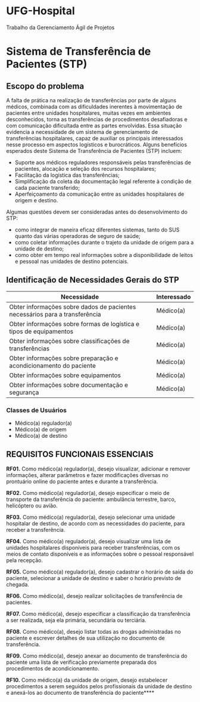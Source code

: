 ﻿# UFG-Hospital
Trabalho da Gerenciamento Ágil de Projetos
# Sistema de Transferência de Pacientes (STP)
## Escopo do problema
A falta de prática na realização de transferências por parte de alguns médicos, combinada com as dificuldades inerentes à movimentação de pacientes entre unidades hospitalares, muitas vezes em ambientes desconhecidos, torna as transferências de procedimentos desafiadoras e com comunicação dificultada entre as partes envolvidas. Essa situação evidencia a necessidade de um sistema de gerenciamento de transferências hospitalares, capaz de auxiliar os principais
interessados nesse processo em aspectos logísticos e burocráticos. Alguns benefícios esperados
deste Sistema de Transferência de Pacientes (STP) incluem:
- Suporte aos médicos reguladores responsáveis pelas transferências de pacientes, alocação e seleção dos recursos hospitalares;
- Facilitação da logística das transferências;
- Simplificação da coleta da documentação legal referente à condição de cada paciente transferido;
- Aperfeiçoamento da comunicação entre as unidades hospitalares de origem e destino.

Algumas questões devem ser consideradas antes do desenvolvimento do STP:
- como integrar de maneira eficaz diferentes sistemas, tanto do SUS quanto das várias operadoras de seguro de saúde;
- como coletar informações durante o trajeto da unidade de origem para a unidade de destino;
- como obter em tempo real informações sobre a disponibilidade de leitos e pessoal nas unidades
de destino potenciais.

## Identificação de Necessidades Gerais do STP
|  Necessidade  | Interessado |
| ------------- | ------------- |
| Obter informações sobre dados de pacientes necessários para a transferência | Médico(a) |
| Obter informações sobre formas de logística e tipos de equipamentos | Médico(a) |
| Obter informações sobre classificações de transferências | Médico(a) |
| Obter informações sobre preparação e acondicionamento do paciente | Médico(a) |
| Obter informações sobre equipamentos | Médico(a) |
| Obter informações sobre documentação e segurança | Médico(a) |

### Classes de Usuários
 - Médico(a) regulador(a)
 - Médico(a) de origem
 - Médico(a) de destino

## REQUISITOS FUNCIONAIS ESSENCIAIS

**RF01.** Como médico(a) regulador(a), desejo visualizar, adicionar e remover informações, alterar parâmetros e fazer modificações diversas no prontuário online do paciente antes e durante a transferência.

**RF02.** Como médico(a) regulador(a), desejo especificar o meio de transporte da transferência do paciente: ambulância terrestre, barco, helicóptero ou avião.

**RF03.** Como médico(a) regulador(a), desejo selecionar uma unidade hospitalar de destino, de acordo com as necessidades do paciente, para receber a transferência.

**RF04.** Como médico(a) regulador(a), desejo visualizar uma lista de unidades hospitalares
disponíveis para receber transferências, com os meios de contato disponíveis e as informações
sobre o pessoal responsável pela recepção.

**RF05.** Como médico(a) regulador(a), desejo cadastrar o horário de saída do paciente, selecionar a unidade de destino e saber o horário previsto de chegada.

**RF06.** Como médico(a), desejo realizar solicitações de transferência de pacientes.

**RF07.** Como médico(a), desejo especificar a classificação da transferência a ser realizada, seja ela primária, secundária ou terciária.

**RF08.** Como médico(a), desejo listar todas as drogas administradas no paciente e escrever
detalhes de sua utilização no documento de transferência.

**RF09.** Como médico(a), desejo anexar ao documento de transferência do paciente uma lista de verificação previamente preparada dos procedimentos de acondicionamento.

**RF10.** Como médico(a) da unidade de origem, desejo estabelecer procedimentos a serem
seguidos pelos profissionais da unidade de destino e anexá-los ao documento de transferência do paciente****
